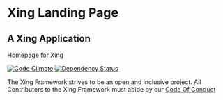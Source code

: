 Xing Landing Page
===

A Xing Application
---

Homepage for Xing

[![Code Climate](https://codeclimate.com/github/XingFramework/xing-website/badges/gpa.svg)](https://codeclimate.com/github/XingFramework/xing-website)
[![Dependency Status](https://gemnasium.com/XingFramework/xing-website.svg)](https://gemnasium.com/XingFramework/xing-website)

The Xing Framework strives to be an open and inclusive project. All Contributors to the Xing Framework must abide by our [Code Of Conduct](http://github.com/XingFramework/xing-website/blob/master/CODE_OF_CONDUCT.md)
